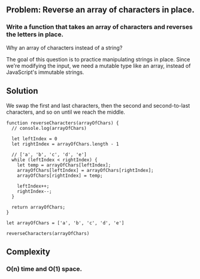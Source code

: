 ## Problem: Reverse an array of characters in place.

### Write a function that takes an array of characters and reverses the letters in place. 

Why an array of characters instead of a string?

The goal of this question is to practice manipulating strings in place. Since we're modifying the input, we need a mutable type like an array, instead of JavaScript's immutable strings.

## Solution

We swap the first and last characters, then the second and second-to-last characters, and so on until we reach the middle.

```
function reverseCharacters(arrayOfChars) {
  // console.log(arrayOfChars)

  let leftIndex = 0
  let rightIndex = arrayOfChars.length - 1

  // ['a', 'b', 'c', 'd', 'e']
  while (leftIndex < rightIndex) {
    let temp = arrayOfChars[leftIndex];
    arrayOfChars[leftIndex] = arrayOfChars[rightIndex];
    arrayOfChars[rightIndex] = temp;

    leftIndex++;
    rightIndex--;
  }

  return arrayOfChars;
}

let arrayOfChars = ['a', 'b', 'c', 'd', 'e']

reverseCharacters(arrayOfChars)
```

## Complexity

### O(n) time and O(1) space.
